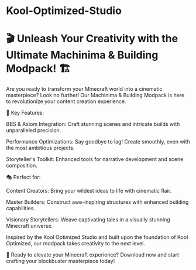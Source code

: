 # Kool-Optimized-Studio
# 🎬 Unleash Your Creativity with the Ultimate Machinima & Building Modpack! 🏗️


Are you ready to transform your Minecraft world into a cinematic masterpiece? Look no further! Our Machinima & Building Modpack is here to revolutionize your content creation experience.

🌟 Key Features:





BBS & Axiom Integration: Craft stunning scenes and intricate builds with unparalleled precision.



Performance Optimizations: Say goodbye to lag! Create smoothly, even with the most ambitious projects.



Storyteller's Toolkit: Enhanced tools for narrative development and scene composition.

🎭 Perfect for:





Content Creators: Bring your wildest ideas to life with cinematic flair.



Master Builders: Construct awe-inspiring structures with enhanced building capabilities.



Visionary Storytellers: Weave captivating tales in a visually stunning Minecraft universe.

Inspired by the Kool Optimized Studio and built upon the foundation of Kool Optimized, our modpack takes creativity to the next level.

🚀 Ready to elevate your Minecraft experience? Download now and start crafting your blockbuster masterpiece today!
